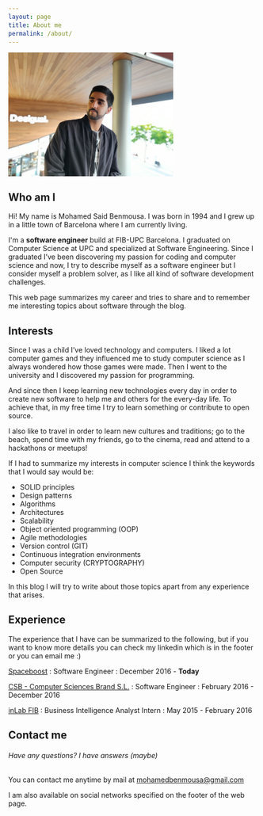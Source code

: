 ```yaml
---
layout: page
title: About me
permalink: /about/
---
```


<img id="me" src="/images/me.jpg" weight="25px" height="250px" align="middle" alt="Moha">

## Who am I

Hi! My name is Mohamed Said Benmousa. I was born in 1994 and I grew up in a little town of Barcelona where I am currently living.

I'm a **software engineer** build at FIB-UPC Barcelona. I graduated on Computer Science at UPC and specialized at Software Engineering.
Since I graduated I’ve been discovering my passion for coding and computer science and now, I try to describe myself as a software engineer
but I consider myself a problem solver, as I like all kind of software development challenges.

This web page summarizes my career and tries to share and to remember me interesting topics about software through the blog.

## Interests

Since I was a child I’ve loved technology and computers. I liked a lot computer games and they influenced me to study computer science
as I always wondered how those games were made. Then I went to the university and I discovered my passion for programming.

And since then I keep learning new technologies every day in order to create new software to help me and others for the every-day life. To achieve that, 
in my free time I try to learn something or contribute to open source.

I also like to travel in order to learn new cultures and traditions; go to the beach, spend time with
my friends, go to the cinema, read and attend to a hackathons or meetups!

If I had to summarize my interests in computer science I think the keywords that I would say would be:

- SOLID principles
- Design patterns
- Algorithms
- Architectures
- Scalability
- Object oriented programming (OOP) 
- Agile methodologies
- Version control (GIT)
- Continuous integration environments
- Computer security (CRYPTOGRAPHY)
- Open Source

In this blog I will try to write about those topics apart from any experience that arises.

## Experience

The experience that I have can be summarized to the following, but if you want to know more details you can check
my linkedin which is in the footer or you can email me :)

[Spaceboost](https://www.spaceboost.com/)
: Software Engineer
: December 2016 - **Today**

[CSB - Computer Sciences Brand S.L.](http://www.csb-bi.net/)
: Software Engineer
: February 2016 - December 2016

[inLab FIB](https://inlab.fib.upc.edu/)
: Business Intelligence Analyst Intern
: May 2015 - February 2016

## Contact me

###### Have any questions? I have answers (maybe)

You can contact me anytime by mail at [mohamedbenmousa@gmail.com](mailto:mohamedbenmousa@gmail.com)

I am also available on social networks specified on the footer of the web page.